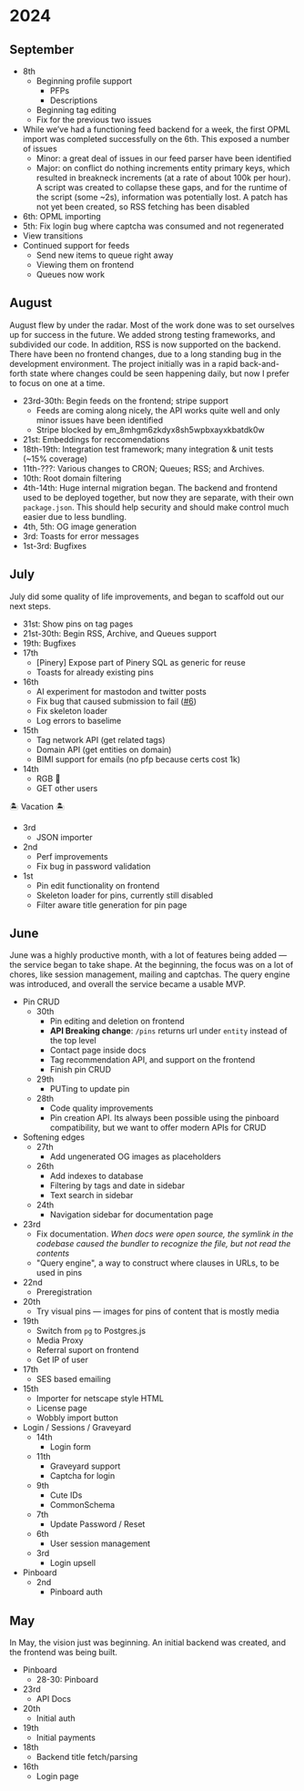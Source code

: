# 2024

## September


- 8th
  - Beginning profile support
    - PFPs
    - Descriptions
  - Beginning tag editing
  - Fix for the previous two issues
- While we’ve had a functioning feed backend for a week, the first OPML import was completed successfully on the 6th. This exposed a number of issues
  - Minor: a great deal of issues in our feed parser have been identified
  - Major: on conflict do nothing increments entity primary keys, which resulted in breakneck increments (at a rate of about 100k per hour). A script was created to collapse these gaps, and for the runtime of the script (some ~2s), information was potentially lost. A patch has not yet been created, so RSS fetching has been disabled
- 6th: OPML importing
- 5th: Fix login bug where captcha was consumed and not regenerated
- View transitions
- Continued support for feeds
  - Send new items to queue right away
  - Viewing them on frontend
  - Queues now work 

## August

August flew by under the radar. Most of the work done was to set ourselves up for success in the future. We added strong testing frameworks, and subdivided our code. In addition, RSS is now supported on the backend. There have been no frontend changes, due to a long standing bug in the development environment. The project initially was in a rapid back-and-forth state where changes could be seen happening daily, but now I prefer to focus on one at a time.

- 23rd-30th: Begin feeds on the frontend; stripe support
  - Feeds are coming along nicely, the API works quite well and only minor issues have been identified
  - Stripe blocked by em_8mhgm6zkdyx8sh5wpbxayxkbatdk0w
- 21st: Embeddings for reccomendations
- 18th-19th: Integration test framework; many integration & unit tests (~15% coverage)
- 11th-???: Various changes to CRON; Queues; RSS; and Archives.
- 10th: Root domain filtering
- 4th-14th: Huge internal migration began. The backend and frontend used to be deployed together, but now they are separate, with their own `package.json`. This should help security and should make control much easier due to less bundling.
- 4th, 5th: OG image generation
- 3rd: Toasts for error messages
- 1st-3rd: Bugfixes

## July

July did some quality of life improvements, and began to scaffold out our next steps.

- 31st: Show pins on tag pages
- 21st-30th: Begin RSS, Archive, and Queues support
- 19th: Bugfixes
- 17th
  - [Pinery] Expose part of Pinery SQL as generic for reuse
  - Toasts for already existing pins
- 16th
  - AI experiment for mastodon and twitter posts
  - Fix bug that caused submission to fail ([#6](https://github.com/toastclub/pinefore/issues/6))
  - Fix skeleton loader
  - Log errors to baselime
- 15th
  - Tag network API (get related tags)
  - Domain API (get entities on domain)
  - BIMI support for emails (no pfp because certs cost 1k)
- 14th
  - RGB 👀
  - GET other users

🏝️ Vacation 🏝️

- 3rd
  - JSON importer
- 2nd
  - Perf improvements
  - Fix bug in password validation
- 1st
  - Pin edit functionality on frontend
  - Skeleton loader for pins, currently still disabled
  - Filter aware title generation for pin page

## June

June was a highly productive month, with a lot of features being added — the service began to take shape. At the beginning, the focus was on a lot of chores, like session management, mailing and captchas. The query engine was introduced, and overall the service became a usable MVP.

- Pin CRUD
  - 30th
    - Pin editing and deletion on frontend
    - **API Breaking change**: `/pins` returns url under `entity` instead of the top level
    - Contact page inside docs
    - Tag recommendation API, and support on the frontend
    - Finish pin CRUD
  - 29th
    - PUTing to update pin
  - 28th
    - Code quality improvements
    - Pin creation API. Its always been possible using the pinboard compatibility, but we want to offer modern APIs for CRUD
- Softening edges
  - 27th
    - Add ungenerated OG images as placeholders
  - 26th
    - Add indexes to database
    - Filtering by tags and date in sidebar
    - Text search in sidebar
  - 24th
    - Navigation sidebar for documentation page
- 23rd
  - Fix documentation. _When docs were open source, the symlink in the codebase caused the bundler to recognize the file, but not read the contents_
  - "Query engine", a way to construct where clauses in URLs, to be used in pins
- 22nd
  - Preregistration
- 20th
  - Try visual pins — images for pins of content that is mostly media
- 19th
  - Switch from `pg` to Postgres.js
  - Media Proxy
  - Referral suport on frontend
  - Get IP of user
- 17th
  - SES based emailing
- 15th
  - Importer for netscape style HTML
  - License page
  - Wobbly import button
- Login / Sessions / Graveyard
  - 14th
    - Login form
  - 11th
    - Graveyard support
    - Captcha for login
  - 9th
    - Cute IDs
    - CommonSchema
  - 7th
    - Update Password / Reset
  - 6th
    - User session management
  - 3rd
    - Login upsell
- Pinboard
  - 2nd
    - Pinboard auth

## May

In May, the vision just was beginning. An initial backend was created, and the frontend was being built.

- Pinboard
  - 28-30: Pinboard
- 23rd
  - API Docs
- 20th
  - Initial auth
- 19th
  - Initial payments
- 18th
  - Backend title fetch/parsing
- 16th
  - Login page
